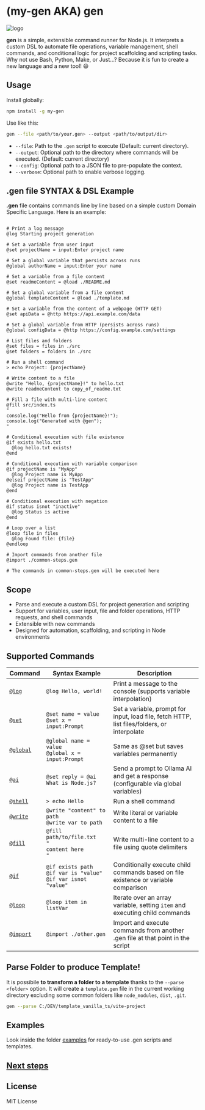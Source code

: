 # (my-gen AKA) gen

![logo](./doc/logo.png)

**gen** is a simple, extensible command runner for Node.js. It interprets a custom DSL to automate file operations, variable management, shell commands, and conditional logic for project scaffolding and scripting tasks. Why not use Bash, Python, Make, or Just...? Because it is fun to create a new language and a new tool! 😄


## Usage

Install globally:
```bash
npm install -g my-gen
```
Use like this:
```bash
gen --file <path/to/your.gen> --output <path/to/output/dir>
```

- `--file`: Path to the `.gen` script to execute (Default: current directory).
- `--output`: Optional path to the directory where commands will be executed. (Default: current directory)
- `--config`: Optional path to a JSON file to pre-populate the context.
- `--verbose`: Optional path to enable verbose logging.

## .gen file SYNTAX & DSL Example
**.gen** file contains commands line by line based on a simple custom Domain Specific Language. Here is an example:
```plaintext

# Print a log message
@log Starting project generation

# Set a variable from user input
@set projectName = input:Enter project name

# Set a global variable that persists across runs
@global authorName = input:Enter your name

# Set a variable from a file content
@set readmeContent = @load ./README.md

# Set a global variable from a file content
@global templateContent = @load ./template.md

# Set a variable from the content of a webpage (HTTP GET)
@set apiData = @http https://api.example.com/data

# Set a global variable from HTTP (persists across runs)
@global configData = @http https://config.example.com/settings

# List files and folders
@set files = files in ./src
@set folders = folders in ./src

# Run a shell command
> echo Project: {projectName}

# Write content to a file
@write "Hello, {projectName}!" to hello.txt
@write readmeContent to copy_of_readme.txt

# Fill a file with multi-line content
@fill src/index.ts
"
console.log("Hello from {projectName}!");
console.log("Generated with @gen");
"

# Conditional execution with file existence
@if exists hello.txt
  @log hello.txt exists!
@end

# Conditional execution with variable comparison
@if projectName is "MyApp"
  @log Project name is MyApp
@elseif projectName is "TestApp"
  @log Project name is TestApp
@end

# Conditional execution with negation
@if status isnot "inactive"
  @log Status is active
@end

# Loop over a list
@loop file in files
  @log Found file: {file}
@endloop

# Import commands from another file
@import ./common-steps.gen

# The commands in common-steps.gen will be executed here
```

## Scope
- Parse and execute a custom DSL for project generation and scripting
- Support for variables, user input, file and folder operations, HTTP requests, and shell commands
- Extensible with new commands
- Designed for automation, scaffolding, and scripting in Node environments

## Supported Commands

| Command    | Syntax Example                                 | Description                                                                                 |
|------------|------------------------------------------------|---------------------------------------------------------------------------------------------|
| [`@log`](doc/commands/log.md)       | `@log Hello, world!`                           | Print a message to the console (supports variable interpolation)                            |
| [`@set`](doc/commands/set.md)       | `@set name = value`<br>`@set x = input:Prompt`   | Set a variable, prompt for input, load file, fetch HTTP, list files/folders, or interpolate |
| [`@global`](doc/commands/global.md) | `@global name = value`<br>`@global x = input:Prompt`   | Same as @set but saves variables permanently |
| [`@ai`](doc/commands/ai.md)         | `@set reply = @ai What is Node.js?`            | Send a prompt to Ollama AI and get a response (configurable via global variables)          |
| [`@shell`](doc/commands/shell.md)   | `> echo Hello`                                 | Run a shell command                                                                         |
| [`@write`](doc/commands/write.md)   | `@write "content" to path`<br>`@write var to path` | Write literal or variable content to a file                                                 |
| [`@fill`](doc/commands/fill.md)     | `@fill path/to/file.txt`<br>`"`<br>`content here`<br>`"` | Write multi-line content to a file using quote delimiters                                   |
| [`@if`](doc/commands/if.md)         | `@if exists path`<br>`@if var is "value"`<br>`@if var isnot "value"` | Conditionally execute child commands based on file existence or variable comparison           |
| [`@loop`](doc/commands/loop.md)     | `@loop item in listVar`                        | Iterate over an array variable, setting `item` and executing child commands                 |
| [`@import`](doc/commands/import.md) | `@import ./other.gen`                           | Import and execute commands from another .gen file at that point in the script              |

## Parse Folder to produce Template!
It is possibile **to transform a folder to a template** thanks to the `--parse <folder>` option. It will create a `template.gen` file in the current working directory excluding some common folders like `node_modules`, `dist`, `.git`.
```bash
gen --parse C:/DEV/template_vanilla_ts/vite-project
```


## Examples
Look inside the folder [examples](./examples/) for ready-to-use .gen scripts and templates.

## [Next steps](./doc/TODO.md)

## License
MIT License